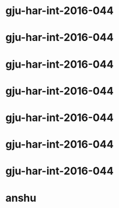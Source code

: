 # gju-har-int-2016-044
# gju-har-int-2016-044
# gju-har-int-2016-044
# gju-har-int-2016-044
# gju-har-int-2016-044
# gju-har-int-2016-044
# gju-har-int-2016-044
# anshu
